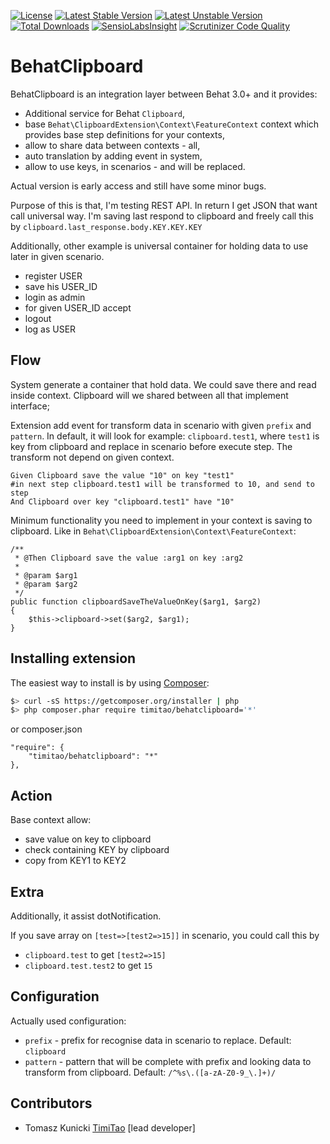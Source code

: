 [![License](https://poser.pugx.org/timitao/behatclipboard/license.svg)](https://packagist.org/packages/timitao/behatclipboard)
[![Latest Stable Version](https://poser.pugx.org/timitao/behatclipboard/v/stable.svg)](https://packagist.org/packages/timitao/behatclipboard)
[![Latest Unstable Version](https://poser.pugx.org/timitao/behatclipboard/v/unstable.svg)](https://packagist.org/packages/timitao/behatclipboard) 
[![Total Downloads](https://poser.pugx.org/timitao/behatclipboard/downloads.svg)](https://packagist.org/packages/timitao/behatclipboard)
[![SensioLabsInsight](https://insight.sensiolabs.com/projects/819444f5-acac-4508-bf3f-185cef9dd4ec/mini.png)](https://insight.sensiolabs.com/projects/819444f5-acac-4508-bf3f-185cef9dd4ec)
[![Scrutinizer Code Quality](https://scrutinizer-ci.com/g/timitao/behatclipboard/badges/quality-score.png?b=master)](https://scrutinizer-ci.com/g/timitao/behatclipboard/?branch=master)


BehatClipboard
==============

BehatClipboard is an integration layer between Behat 3.0+ and it provides:

* Additional service for Behat ``Clipboard``,
* base ``Behat\ClipboardExtension\Context\FeatureContext`` context which provides base
  step definitions for your contexts,
* allow to share data between contexts - all,
* auto translation by adding event in system,
* allow to use keys, in scenarios - and will be replaced.

Actual version is early access and still have some minor bugs.

Purpose of this is that, I'm testing REST API. In return I get JSON that want call universal way.
I'm saving last respond to clipboard and freely call this by ``clipboard.last_response.body.KEY.KEY.KEY``

Additionally, other example is universal container for holding data to use later in given scenario.
* register USER 
* save his USER_ID
* login as admin
* for given USER_ID accept
* logout
* log as USER

## Flow

System generate a container that hold data. We could save there and read inside context. 
Clipboard will we shared between all that implement interface;

Extension add event for transform data in scenario with given ``prefix`` and ``pattern``. 
In default, it will look for example: ``clipboard.test1``, where ``test1`` is key from clipboard 
and replace in scenario before execute step. The transform not depend on given context.

    Given Clipboard save the value "10" on key "test1"
    #in next step clipboard.test1 will be transformed to 10, and send to step
    And Clipboard over key "clipboard.test1" have "10" 

Minimum functionality you need to implement in your context is saving to clipboard. Like in ``Behat\ClipboardExtension\Context\FeatureContext``:

    /**
     * @Then Clipboard save the value :arg1 on key :arg2
     *
     * @param $arg1
     * @param $arg2
     */
    public function clipboardSaveTheValueOnKey($arg1, $arg2)
    {
        $this->clipboard->set($arg2, $arg1);
    }
    
## Installing extension

The easiest way to install is by using [Composer](https://getcomposer.org):

```bash
$> curl -sS https://getcomposer.org/installer | php
$> php composer.phar require timitao/behatclipboard='*'
```

or composer.json

    "require": {
        "timitao/behatclipboard": "*"
    },
    
## Action

Base context allow:
* save value on key to clipboard
* check containing KEY by clipboard
* copy from KEY1 to KEY2

## Extra

Additionally, it assist dotNotification.

If you save array on ``[test=>[test2=>15]]`` in scenario, you could call this by 
* ``clipboard.test`` to get ``[test2=>15]``
* ``clipboard.test.test2`` to get ``15``

## Configuration

Actually used configuration:
* ``prefix`` - prefix for recognise data in scenario to replace. Default: ``clipboard``
* ``pattern`` - pattern that will be complete with prefix and looking data to transform from clipboard. Default: ``/^%s\.([a-zA-Z0-9_\.]+)/``

## Contributors

* Tomasz Kunicki [TimiTao](http://github.com/timiTao) [lead developer]
